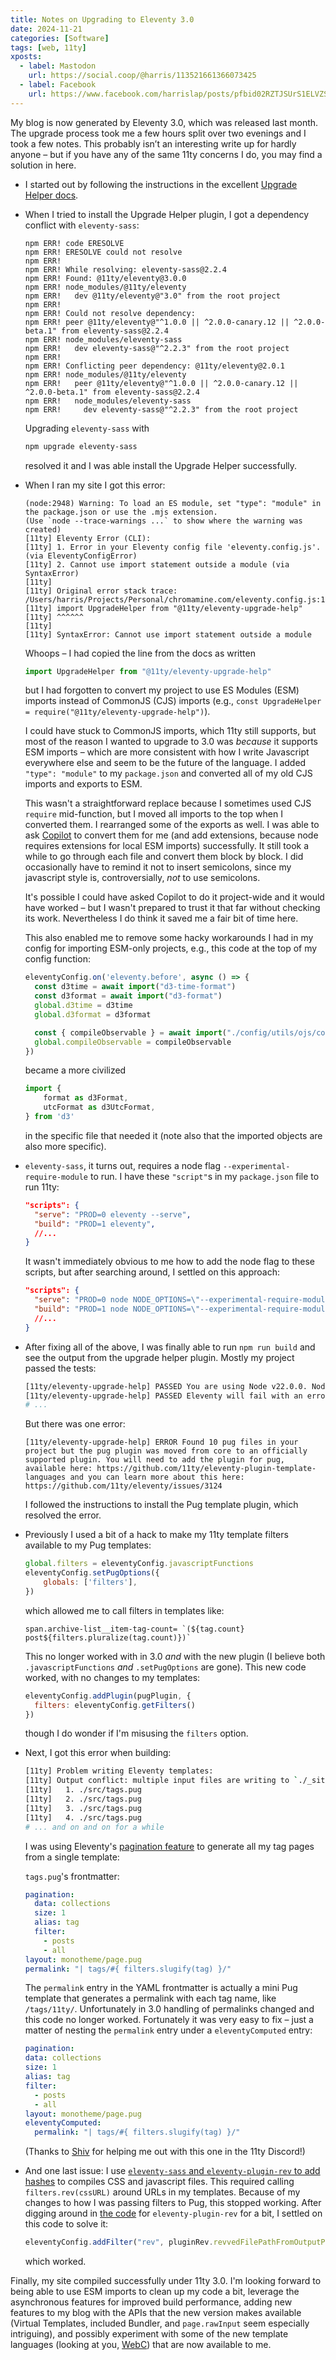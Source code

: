 ```yaml
---
title: Notes on Upgrading to Eleventy 3.0
date: 2024-11-21
categories: [Software]
tags: [web, 11ty]
xposts:
  - label: Mastodon
    url: https://social.coop/@harris/113521661366073425
  - label: Facebook
    url: https://www.facebook.com/harrislap/posts/pfbid02RZTJSUrS1ELVZSnZoy8RCdTFd98kxZXg72CVBEF1ET61G8zyboPpHAFH1APRtYp6l
---
```


My blog is now generated by Eleventy 3.0, which was released last month. The upgrade process took me a few hours split over two evenings and I took a few notes. This probably isn’t an interesting write up for hardly anyone – but if you have any of the same 11ty concerns I do, you may find a solution in here.

* I started out by following the instructions in the excellent [Upgrade Helper docs][].

  [Upgrade Helper docs]: https://www.11ty.dev/docs/plugins/upgrade-help/

* When I tried to install the Upgrade Helper plugin, I got a dependency conflict with `eleventy-sass`:

  ```
  npm ERR! code ERESOLVE
  npm ERR! ERESOLVE could not resolve
  npm ERR!
  npm ERR! While resolving: eleventy-sass@2.2.4
  npm ERR! Found: @11ty/eleventy@3.0.0
  npm ERR! node_modules/@11ty/eleventy
  npm ERR!   dev @11ty/eleventy@"3.0" from the root project
  npm ERR!
  npm ERR! Could not resolve dependency:
  npm ERR! peer @11ty/eleventy@"^1.0.0 || ^2.0.0-canary.12 || ^2.0.0-beta.1" from eleventy-sass@2.2.4
  npm ERR! node_modules/eleventy-sass
  npm ERR!   dev eleventy-sass@"^2.2.3" from the root project
  npm ERR!
  npm ERR! Conflicting peer dependency: @11ty/eleventy@2.0.1
  npm ERR! node_modules/@11ty/eleventy
  npm ERR!   peer @11ty/eleventy@"^1.0.0 || ^2.0.0-canary.12 || ^2.0.0-beta.1" from eleventy-sass@2.2.4
  npm ERR!   node_modules/eleventy-sass
  npm ERR!     dev eleventy-sass@"^2.2.3" from the root project
  ```

  Upgrading `eleventy-sass` with
  
  ```sh
  npm upgrade eleventy-sass
  ```

  resolved it and I was able install the Upgrade Helper successfully.

* When I ran my site I got this error:

  ```
  (node:2948) Warning: To load an ES module, set "type": "module" in the package.json or use the .mjs extension.
  (Use `node --trace-warnings ...` to show where the warning was created)
  [11ty] Eleventy Error (CLI):
  [11ty] 1. Error in your Eleventy config file 'eleventy.config.js'. (via EleventyConfigError)
  [11ty] 2. Cannot use import statement outside a module (via SyntaxError)
  [11ty]
  [11ty] Original error stack trace: /Users/harris/Projects/Personal/chromamine.com/eleventy.config.js:1
  [11ty] import UpgradeHelper from "@11ty/eleventy-upgrade-help"
  [11ty] ^^^^^^
  [11ty]
  [11ty] SyntaxError: Cannot use import statement outside a module
  ```

  Whoops – I had copied the line from the docs as written
  
  ```js
  import UpgradeHelper from "@11ty/eleventy-upgrade-help"
  ```
  
  but I had forgotten to convert my project to use ES Modules (ESM) imports instead of CommonJS (CJS) imports (e.g., `const UpgradeHelper = require("@11ty/eleventy-upgrade-help")`).

  I could have stuck to CommonJS imports, which 11ty still supports, but most of the reason I wanted to upgrade to 3.0 was _because_ it supports ESM imports – which are more consistent with how I write Javascript everywhere else and seem to be the future of the language. I added `"type": "module"` to my `package.json` and converted all of my old CJS imports and exports to ESM.

  This wasn't a straightforward replace because I sometimes used CJS `require` mid-function, but I moved all imports to the top when I converted them. I rearranged some of the exports as well. I was able to ask [Copilot][] to convert them for me (and add extensions, because node requires extensions for local ESM imports) successfully. It still took a while to go through each file and convert them block by block. I did occasionally have to remind it not to insert semicolons, since my javascript style is, controversially, *not* to use semicolons.
  
  It's possible I could have asked Copilot to do it project-wide and it would have worked – but I wasn't prepared to trust it that far without checking its work. Nevertheless I do think it saved me a fair bit of time here.

  [Copilot]: https://github.com/features/copilot

  This also enabled me to remove some hacky workarounds I had in my config for importing ESM-only projects, e.g., this code at the top of my config function:

  ```js
  eleventyConfig.on('eleventy.before', async () => {
    const d3time = await import("d3-time-format")
    const d3format = await import("d3-format")
    global.d3time = d3time
    global.d3format = d3format

    const { compileObservable } = await import("./config/utils/ojs/compile.mjs")
    global.compileObservable = compileObservable
  })
  ```
  
  became a more civilized

  ```js
  import {
      format as d3Format,
      utcFormat as d3UtcFormat,
  } from 'd3'
  ```

  in the specific file that needed it (note also that the imported objects are also more specific).

* `eleventy-sass`, it turns out, requires a node flag `--experimental-require-module` to run. I have these `"script"`s in my `package.json` file to run 11ty:

  ```json
  "scripts": {
    "serve": "PROD=0 eleventy --serve",
    "build": "PROD=1 eleventy",
    //...
  }
  ```

  It wasn't immediately obvious to me how to add the node flag to these scripts, but after searching around, I settled on this approach:

  ```json
  "scripts": {
    "serve": "PROD=0 node NODE_OPTIONS=\"--experimental-require-module\" eleventy --serve",
    "build": "PROD=1 node NODE_OPTIONS=\"--experimental-require-module\" eleventy",
    //...
  }
  ```

* After fixing all of the above, I was finally able to run `npm run build` and see the output from the upgrade helper plugin. Mostly my project passed the tests:

  ```sh
  [11ty/eleventy-upgrade-help] PASSED You are using Node v22.0.0. Node 18 or newer is required.
  [11ty/eleventy-upgrade-help] PASSED Eleventy will fail with an error when you point `--config` to a configuration file that does not exist. You are not using `--config`—so don’t worry about it! Read more: https://github.com/11ty/eleventy/issues/3373
  # ...
  ```

  But there was one error:

  ```
  [11ty/eleventy-upgrade-help] ERROR Found 10 pug files in your project but the pug plugin was moved from core to an officially supported plugin. You will need to add the plugin for pug, available here: https://github.com/11ty/eleventy-plugin-template-languages and you can learn more about this here: https://github.com/11ty/eleventy/issues/3124
  ```

  I followed the instructions to install the Pug template plugin, which resolved the error.

* Previously I used a bit of a hack to make my 11ty template filters available to my Pug templates:

  ```js
  global.filters = eleventyConfig.javascriptFunctions
  eleventyConfig.setPugOptions({
      globals: ['filters'],
  })
  ```
  
  which allowed me to call filters in templates like:

  ```pug
  span.archive-list__item-tag-count= `(${tag.count} post${filters.pluralize(tag.count)})`
  ```

  This no longer worked with in 3.0 *and* with the new plugin (I believe both `.javascriptFunctions` *and* `.setPugOptions` are gone). This new code worked, with no changes to my templates:

  ```js
  eleventyConfig.addPlugin(pugPlugin, {
    filters: eleventyConfig.getFilters()
  })
  ```

  though I do wonder if I'm misusing the `filters` option.

* Next, I got this error when building:

  ```sh
  [11ty] Problem writing Eleventy templates:
  [11ty] Output conflict: multiple input files are writing to `./_site/| tags/#{ filters.slugify(tag) }/index.html`. Use distinct `permalink` values to resolve this conflict.
  [11ty]   1. ./src/tags.pug
  [11ty]   2. ./src/tags.pug
  [11ty]   3. ./src/tags.pug
  [11ty]   4. ./src/tags.pug
  # ... and on and on for a while
  ```

  I was using Eleventy's [pagination feature][] to generate all my tag pages from a single template:

  [pagination feature]: https://www.11ty.dev/docs/pagination/

  `tags.pug`'s frontmatter:

  ```yaml
  pagination:
    data: collections
    size: 1
    alias: tag
    filter:
      - posts
      - all
  layout: monotheme/page.pug
  permalink: "| tags/#{ filters.slugify(tag) }/"
  ```

  The `permalink` entry in the YAML frontmatter is actually a mini Pug template that generates a permalink with each tag name, like `/tags/11ty/`. Unfortunately in 3.0 handling of permalinks changed and this code no longer worked. Fortunately it was very easy to fix – just a matter of nesting the `permalink` entry under a `eleventyComputed` entry:

  ```yaml
  pagination:
  data: collections
  size: 1
  alias: tag
  filter:
    - posts
    - all
  layout: monotheme/page.pug
  eleventyComputed:
    permalink: "| tags/#{ filters.slugify(tag) }/"
  ```

  (Thanks to [Shiv][] for helping me out with this one in the 11ty Discord!)

  [Shiv]: https://shivjm.blog/

* And one last issue: I use [`eleventy-sass` and `eleventy-plugin-rev` to add hashes](https://github.com/kentaroi/eleventy-sass?tab=readme-ov-file#rev-property) to compiles CSS and javascript files. This required calling `filters.rev(cssURL)` around URLs in my templates. Because of my changes to how I was passing filters to Pug, this stopped working. After digging around in [the code] for `eleventy-plugin-rev` for a bit, I settled on this code to solve it:

  [the code]: https://github.com/kentaroi/eleventy-plugin-rev/blob/main/lib/eleventy-plugin-rev.js#L88

  ```js
  eleventyConfig.addFilter("rev", pluginRev.revvedFilePathFromOutputPath)
  ```

  which worked.

Finally, my site compiled successfully under 11ty 3.0. I'm looking forward to being able to use ESM imports to clean up my code a bit, leverage the asynchronous features for improved build performance, adding new features to my blog with the APIs that the new version makes available (Virtual Templates, included Bundler, and `page.rawInput` seem especially intriguing), and possibly experiment with some of the new template languages (looking at you, [WebC][]) that are now available to me.

[WebC]: https://www.11ty.dev/docs/languages/webc/

